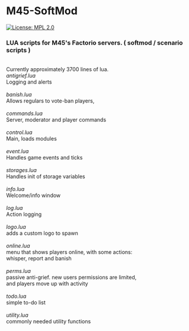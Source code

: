 # M45-SoftMod
[![License: MPL 2.0](https://img.shields.io/badge/License-MPL_2.0-brightgreen.svg)](https://opensource.org/licenses/MPL-2.0)
### LUA scripts for M45's Factorio servers. ( softmod / scenario scripts )
<br>Currently approximately 3700 lines of lua.
<br>
*antigrief.lua*<br>
Logging and alerts <br>
<br>
*banish.lua*<br>
Allows regulars to vote-ban players,<br>
<br>
*commands.lua*<br>
Server, moderator and player commands<br>
<br>
*control.lua*<br>
Main, loads modules<br>
<br>
*event.lua*<br>
Handles game events and ticks<br>
<br>
*storages.lua*<br>
Handles init of storage variables<br>
<br>
*info.lua*<br>
Welcome/info window<br>
<br>
*log.lua*<br>
Action logging<br>
<br>
*logo.lua*<br>
adds a custom logo to spawn<br>
<br>
*online.lua*<br>
menu that shows players online, with some actions:<br>
whisper, report and banish<br>
<br>
*perms.lua*<br>
passive anti-grief. new users permissions are limited,<br>
and players move up with activity<br>
<br>
*todo.lua*<br>
simple to-do list<br>
<br>
*utility.lua*<br>
commonly needed utility functions<br>
